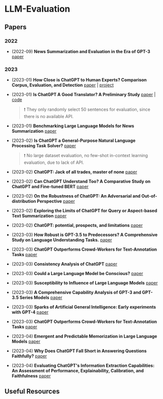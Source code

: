 # LLM-Evaluation

## Papers

### 2022

- (2022-09) **News Summarization and Evaluation in the Era of GPT-3** [paper](https://arxiv.org/abs/2209.12356)

### 2023

- (2023-01) **How Close is ChatGPT to Human Experts? Comparison Corpus, Evaluation, and Detection** [paper](https://arxiv.org/abs/2301.07597) | [project](https://github.com/Hello-SimpleAI/chatgpt-comparison-detection)

- (2023-01) **Is ChatGPT A Good Translator? A Preliminary Study** [paper](https://arxiv.org/abs/2301.08745v2) | [code](https://github.com/wxjiao/Is-ChatGPT-A-Good-Translator)

  >:exclamation: They only randomly select 50 sentences for evaluation, since there is no available API.

- (2023-01) **Benchmarking Large Language Models for News Summarization** [paper](https://arxiv.org/abs/2301.13848)

- (2023-02) **Is ChatGPT a General-Purpose Natural Language Processing Task Solver?** [paper](https://arxiv.org/abs/2302.06476)

  >:exclamation: No large dataset evaluation, no few-shot in-context learning evaluation, due to lack of API.

- (2023-02) **ChatGPT: Jack of all trades, master of none** [paper](https://arxiv.org/abs/2302.10724)

- (2023-02) **Can ChatGPT Understand Too? A Comparative Study on ChatGPT and Fine-tuned BERT** [paper](https://arxiv.org/abs/2302.10198)

- (2023-02) **On the Robustness of ChatGPT: An Adversarial and Out-of-distribution Perspective** [paper](https://arxiv.org/abs/2302.12095)

- (2023-02) **Exploring the Limits of ChatGPT for Query or Aspect-based Text Summarization** [paper](https://arxiv.org/abs/2302.08081)

- (2023-02) **ChatGPT: potential, prospects, and limitations** [paper](https://doi.org/10.1631/FITEE.2300089)

- (2023-03) **How Robust is GPT-3.5 to Predecessors? A Comprehensive Study on Language Understanding Tasks.** [paper](https://arxiv.org/abs/2303.00293)

- (2023-03) **ChatGPT Outperforms Crowd-Workers for Text-Annotation Tasks** [paper](https://arxiv.org/abs/2303.15056)

- (2023-03) **Consistency Analysis of ChatGPT** [paper](https://arxiv.org/abs/2303.06273)

- (2023-03) **Could a Large Language Model be Conscious?** [paper](https://arxiv.org/abs/2303.07103)

- (2023-03) **Susceptibility to Influence of Large Language Models** [paper](https://arxiv.org/abs/2303.06074)

- (2023-03) **A Comprehensive Capability Analysis of GPT-3 and GPT-3.5 Series Models** [paper](https://arxiv.org/abs/2303.10420)
- (2023-03) **Sparks of Artificial General Intelligence: Early experiments with GPT-4** [paper](https://arxiv.org/abs/2303.12712)

- (2023-03) **ChatGPT Outperforms Crowd-Workers for Text-Annotation Tasks** [paper](https://arxiv.org/abs/2303.15056)

- (2023-04) **Emergent and Predictable Memorization in Large Language Models** [paper](https://arxiv.org/abs/2304.11158)

- (2023-04) **Why Does ChatGPT Fall Short in Answering Questions Faithfully?** [paper](https://arxiv.org/abs/2304.10513)

- (2023-04) **Evaluating ChatGPT's Information Extraction Capabilities: An Assessment of Performance, Explainability, Calibration, and Faithfulness** [paper](https://arxiv.org/abs/2304.11633)

## Useful Resources

